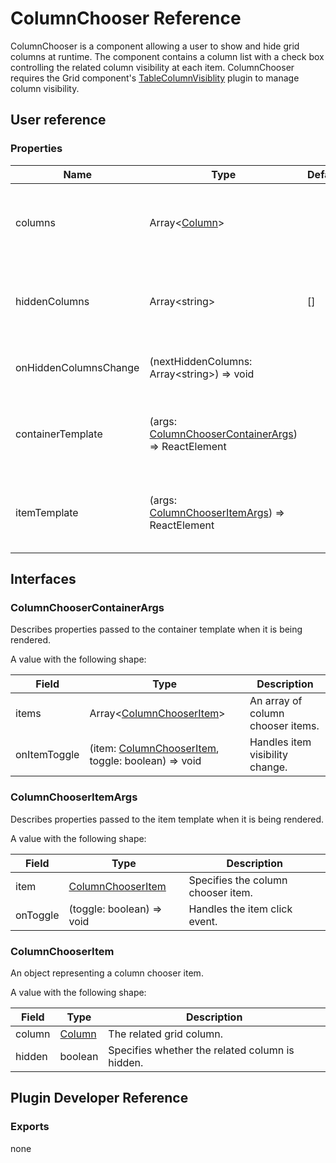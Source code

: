 # ColumnChooser Reference

ColumnChooser is a component allowing a user to show and hide grid columns at runtime. The component contains a column list with a check box controlling the related column visibility at each item. ColumnChooser requires the Grid component's [TableColumnVisiblity](table-column-visibility.md) plugin to manage column visibility.

## User reference

### Properties

Name | Type | Default | Description
-----|------|---------|------------
columns | Array&lt;[Column](grid.md#column)&gt; | | Specifies for which row object fields columns are created.
hiddenColumns | Array&lt;string&gt; | [] | An array containing the names of the hidden columns.
onHiddenColumnsChange | (nextHiddenColumns: Array&lt;string&gt;) => void | | Handles column visibility change.
containerTemplate | (args: [ColumnChooserContainerArgs](#column-chooser-container-args)) => ReactElement | | A template that renders the column chooser container.
itemTemplate | (args: [ColumnChooserItemArgs](#column-chooser-item-args)) => ReactElement | | A template that renders column chooser items.

## Interfaces

### <a name="column-chooser-container-args"></a>ColumnChooserContainerArgs

Describes properties passed to the container template when it is being rendered.

A value with the following shape:

Field | Type | Description
------|------|------------
items | Array&lt;[ColumnChooserItem](#column-chooser-item)&gt; | An array of column chooser items.
onItemToggle | (item: [ColumnChooserItem](#column-chooser-item), toggle: boolean) => void | Handles item visibility change.

### <a name="column-chooser-item-args"></a>ColumnChooserItemArgs

Describes properties passed to the item template when it is being rendered.

A value with the following shape:

Field | Type | Description
------|------|------------
item | [ColumnChooserItem](#column-chooser-item) | Specifies the column chooser item.
onToggle | (toggle: boolean) => void | Handles the item click event.

### <a name="column-chooser-item"></a>ColumnChooserItem

An object representing a column chooser item.

A value with the following shape:

Field | Type | Description
------|------|------------
column | [Column](grid.md#column) | The related grid column.
hidden | boolean | Specifies whether the related column is hidden.

## Plugin Developer Reference

### Exports

none
